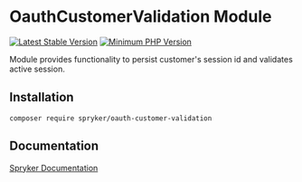 # OauthCustomerValidation Module
[![Latest Stable Version](https://poser.pugx.org/spryker/oauth-customer-validation/v/stable.svg)](https://packagist.org/packages/spryker/oauth-customer-validation)
[![Minimum PHP Version](https://img.shields.io/badge/php-%3E%3D%208.0-8892BF.svg)](https://php.net/)

Module provides functionality to persist customer's session id and validates active session.

## Installation

```
composer require spryker/oauth-customer-validation
```

## Documentation

[Spryker Documentation](https://docs.spryker.com)
